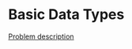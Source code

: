 # Basic Data Types

[Problem description](https://www.hackerrank.com/challenges/c-tutorial-basic-data-types)

